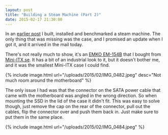 ```yaml
---
layout: post
title: "Building a Steam Machine (Part 2)"
date: 2015-02-17 21:30:00
---
```

In an [earlier post](/2015/02/building-a-steam-machine-part-1/) I built,
installed and benchmarked a steam machine. The only thing that was missing was
the case, and I promised an update when I got it, and it arrived in the mail
today.

There's not really much to show, it's an [EMKO EM-154B](http://www.emko.cz/en/catalog/it-cases/mini-itx/mini-itx-standard/em-154-alu-silver-h1572)
that I bought from [Mini-ITX.se](http://www.mini-itx.se/em154bminstaitxchassit-p-568.html).
It has a bit of an industrial look to it, but it doesn't bother me, and it was
the smallest Mini-ITX case I could find.

{% include image.html url="/uploads/2015/02/IMG_0482.jpeg" desc="Not much room around the motherboard" %}

The only issue I had was that the connector on the SATA power cable that came
with the motherboard was angled in the wrong direction. So when mounting the SSD
in the lid of the case it didn't fit. This was easy to solve though, just remove
the cap on the rear of the connector, pull out the cables, flip the connector
over and push them back in. Just make sure to put them in the same place.

{% include image.html url="/uploads/2015/02/IMG_0484.jpeg" %}
